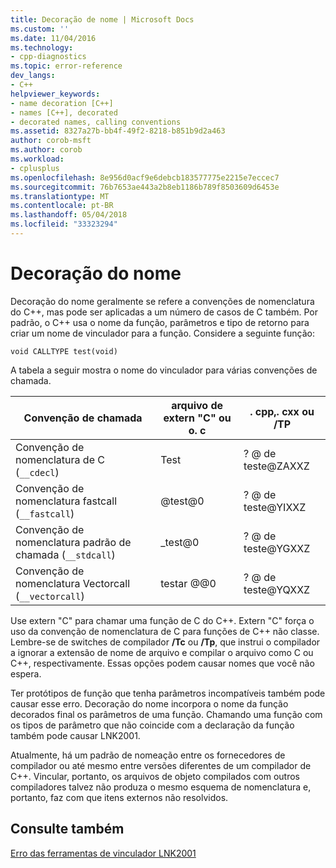 ```yaml
---
title: Decoração de nome | Microsoft Docs
ms.custom: ''
ms.date: 11/04/2016
ms.technology:
- cpp-diagnostics
ms.topic: error-reference
dev_langs:
- C++
helpviewer_keywords:
- name decoration [C++]
- names [C++], decorated
- decorated names, calling conventions
ms.assetid: 8327a27b-bb4f-49f2-8218-b851b9d2a463
author: corob-msft
ms.author: corob
ms.workload:
- cplusplus
ms.openlocfilehash: 8e956d0acf9e6debcb183577775e2215e7eccec7
ms.sourcegitcommit: 76b7653ae443a2b8eb1186b789f8503609d6453e
ms.translationtype: MT
ms.contentlocale: pt-BR
ms.lasthandoff: 05/04/2018
ms.locfileid: "33323294"
---
```

# <a name="name-decoration"></a>Decoração do nome
Decoração do nome geralmente se refere a convenções de nomenclatura do C++, mas pode ser aplicadas a um número de casos de C também. Por padrão, o C++ usa o nome da função, parâmetros e tipo de retorno para criar um nome de vinculador para a função. Considere a seguinte função:  
  
```  
void CALLTYPE test(void)  
```  
  
 A tabela a seguir mostra o nome do vinculador para várias convenções de chamada.  
  
|Convenção de chamada|arquivo de extern "C" ou o. c|. cpp,. cxx ou /TP|  
|------------------------|---------------------------|------------------------|  
|Convenção de nomenclatura de C (`__cdecl`)|Test|? @ de teste@ZAXXZ|  
|Convenção de nomenclatura fastcall (`__fastcall`)|@test@0|? @ de teste@YIXXZ|  
|Convenção de nomenclatura padrão de chamada (`__stdcall`)|_test@0|? @ de teste@YGXXZ|  
|Convenção de nomenclatura Vectorcall (`__vectorcall`)|testar @@0|? @ de teste@YQXXZ|  
  
 Use extern "C" para chamar uma função de C do C++. Extern "C" força o uso da convenção de nomenclatura de C para funções de C++ não classe. Lembre-se de switches de compilador **/Tc** ou **/Tp**, que instrui o compilador a ignorar a extensão de nome de arquivo e compilar o arquivo como C ou C++, respectivamente. Essas opções podem causar nomes que você não espera.  
  
 Ter protótipos de função que tenha parâmetros incompatíveis também pode causar esse erro. Decoração do nome incorpora o nome da função decorados final os parâmetros de uma função. Chamando uma função com os tipos de parâmetro que não coincide com a declaração da função também pode causar LNK2001.  
  
 Atualmente, há um padrão de nomeação entre os fornecedores de compilador ou até mesmo entre versões diferentes de um compilador de C++. Vincular, portanto, os arquivos de objeto compilados com outros compiladores talvez não produza o mesmo esquema de nomenclatura e, portanto, faz com que itens externos não resolvidos.  
  
## <a name="see-also"></a>Consulte também  
 [Erro das ferramentas de vinculador LNK2001](../../error-messages/tool-errors/linker-tools-error-lnk2001.md)